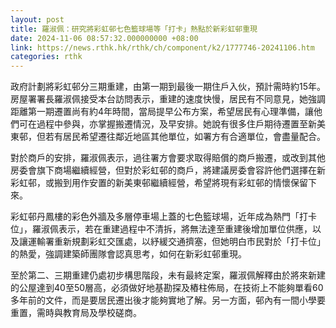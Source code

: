 ```yaml
---
layout: post
title: 羅淑佩：研究將彩虹邨七色籃球場等「打卡」熱點於新彩虹邨重現
date: 2024-11-06 08:57:32.000000000 +08:00
link: https://news.rthk.hk/rthk/ch/component/k2/1777746-20241106.htm
categories: rthk
---
```


政府計劃將彩虹邨分三期重建，由第一期到最後一期住戶入伙，預計需時約15年。房屋署署長羅淑佩接受本台訪問表示，重建的速度快慢，居民有不同意見，她強調距離第一期遷置尚有約4年時間，當局提早公布方案，希望居民有心理準備，讓他們可在過程中參與，亦掌握搬遷情況，及早安排。她說有很多住戶期待遷置至新美東邨，但若有居民希望遷往鄰近地區其他單位，如署方有合適單位，會盡量配合。

對於商戶的安排，羅淑佩表示，過往署方會要求取得賠償的商戶搬遷，或改到其他房委會旗下商場繼續經營，但對於彩虹邨的商戶，將建議房委會容許他們選擇在新彩虹邨，或搬到用作安置的新美東邨繼續經營，希望將現有彩虹邨的情懷保留下來。

彩虹邨丹鳳樓的彩色外牆及多層停車場上蓋的七色籃球場，近年成為熱門「打卡位」，羅淑佩表示，若在重建過程中不清拆，將無法達至重建後增加單位供應，以及讓運輸署重新規劃彩虹交匯處，以紓緩交通擠塞，但她明白市民對於「打卡位」的熱愛，強調建築師團隊會認真思考，如何在新彩虹邨重現。

至於第二、三期重建仍處初步構思階段，未有最終定案，羅淑佩解釋由於將來新建的公屋達到40至50層高，必須做好地基勘探及樁柱佈局，在技術上不能夠單看60多年前的文件，而是要居民遷出後才能夠實地了解。另一方面，邨內有一間小學要重置，需時與教育局及學校磋商。
